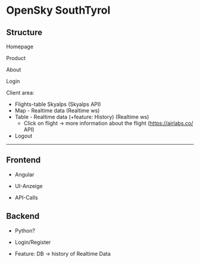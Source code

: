 # OpenSky SouthTyrol

## Structure

Homepage

Product

About

Login

Client area:

- Flights-table Skyalps (Skyalps API)
- Map - Realtime data (Realtime ws)
- Table - Realtime data (+feature: History) (Realtime ws)
  - Click on flight -> more information about the flight (https://airlabs.co/ API)
- Logout

---

## Frontend

- Angular

- UI-Anzeige

- API-Calls

## Backend

- Python?

- Login/Register

- Feature: DB -> history of Realtime Data